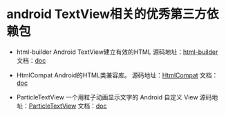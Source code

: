 # android TextView相关的优秀第三方依赖包

* html-builder Android TextView建立有效的HTML 
源码地址：[html-builder](https://github.com/jrummyapps/html-builder) 文档：[doc](https://github.com/jrummyapps/html-builder/blob/master/README.md)

* HtmlCompat Android的HTML类兼容库。
源码地址：[HtmlCompat](https://github.com/Pixplicity/HtmlCompat) 文档：[doc](https://github.com/Pixplicity/HtmlCompat/blob/master/README.md)

* ParticleTextView 一个用粒子动画显示文字的 Android 自定义 View
源码地址：[ParticleTextView](https://github.com/Yasic/ParticleTextView) 文档：[doc](https://github.com/Yasic/ParticleTextView/blob/master/README.md)